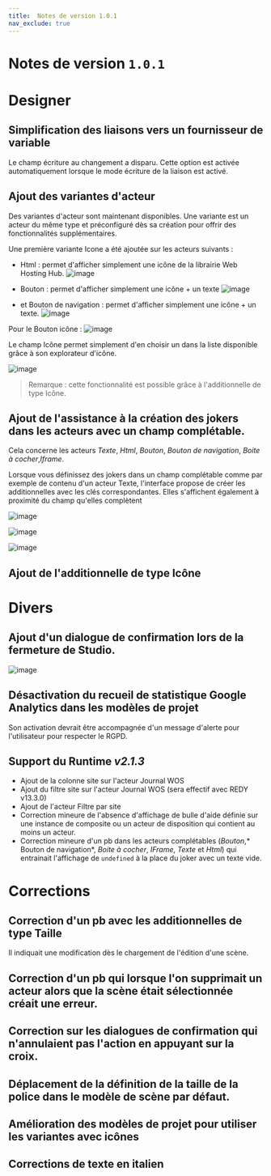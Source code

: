 ```yaml
---
title:  Notes de version 1.0.1
nav_exclude: true
---
```


# Notes de version `1.0.1`

# Designer

## Simplification des liaisons vers un fournisseur de variable

Le champ écriture au changement a disparu. Cette option est activée automatiquement lorsque le mode écriture de la liaison est activé.

## Ajout des variantes d'acteur

Des variantes d'acteur sont maintenant disponibles. Une variante est un acteur du même type et préconfiguré dès sa création pour offrir des fonctionnalités supplémentaires. 

Une première variante Icone a été ajoutée sur les acteurs suivants : 
   - Html : permet d'afficher simplement une icône de la librairie Web Hosting Hub.
![image](https://user-images.githubusercontent.com/35595723/124150372-cda22200-da91-11eb-912d-2bba1fec5434.png)

   - Bouton : permet d'afficher simplement une icône + un texte
![image](https://user-images.githubusercontent.com/35595723/124150423-d8f54d80-da91-11eb-8d74-8051c2628f72.png)

   - et Bouton de navigation : permet d'afficher simplement une icône + un texte.
![image](https://user-images.githubusercontent.com/35595723/124150462-e14d8880-da91-11eb-9c1c-4bc86978a40b.png)

Pour le Bouton icône :
![image](https://user-images.githubusercontent.com/35595723/124150796-3093b900-da92-11eb-89b9-ab4fcb034070.png)

Le champ Icône permet simplement d'en choisir un dans la liste disponible grâce à son explorateur d'icône.

![image](https://user-images.githubusercontent.com/35595723/124151000-646ede80-da92-11eb-8003-4235f467aaa1.png)

> Remarque : cette fonctionnalité est possible grâce à l'additionnelle de type Icône.

## Ajout de l'assistance à la création des jokers dans les acteurs avec un champ complétable.
Cela concerne les acteurs *Texte*, *Html*, *Bouton*, *Bouton de navigation*, *Boite à cocher*,*Iframe*.

Lorsque vous définissez des jokers dans un champ complétable comme par exemple de contenu d'un acteur Texte, l'interface propose de créer les additionnelles avec les clés correspondantes. Elles s'affichent également à proximité du champ qu'elles complètent

![image](https://user-images.githubusercontent.com/35595723/124151732-28884900-da93-11eb-80cb-4cf5237be601.png)

![image](https://user-images.githubusercontent.com/35595723/124152170-959bde80-da93-11eb-846e-5c6b2114ef6c.png)

![image](https://user-images.githubusercontent.com/35595723/124152211-9e8cb000-da93-11eb-8459-c0d4d996d51e.png)

## Ajout de l'additionnelle de type Icône


# Divers

## Ajout d'un dialogue de confirmation lors de la fermeture de Studio.

![image](https://user-images.githubusercontent.com/35595723/124151451-d9421880-da92-11eb-9958-5a708dc7e086.png)

## Désactivation du recueil de statistique Google Analytics dans les modèles de projet
Son activation devrait être accompagnée d'un message d'alerte pour l'utilisateur pour respecter le RGPD.

## Support du Runtime *v2.1.3*
  - Ajout de la colonne site sur l'acteur Journal WOS
  - Ajout du filtre site sur l'acteur Journal WOS (sera effectif avec REDY v13.3.0)
  - Ajout de l'acteur Filtre par site
  - Correction mineure de l'absence d'affichage de bulle d'aide définie sur une instance de composite ou un acteur de disposition qui contient au moins un acteur.
  - Correction mineure d'un pb dans les acteurs complétables (*Bouton*,* Bouton de navigation*, *Boite à cocher*, *IFrame*, *Texte* et *Html*) qui entrainait l'affichage de `undefined` à la place du joker avec un texte vide.

# Corrections

## Correction d'un pb avec les additionnelles de type Taille 
Il indiquait une modification dès le chargement de l'édition d'une scène.

## Correction d'un pb qui lorsque l'on supprimait un acteur alors que la scène était sélectionnée créait une erreur.

## Correction sur les dialogues de confirmation qui n'annulaient pas l'action en appuyant sur la croix.
## Déplacement de la définition de la taille de la police dans le modèle de scène par défaut.
## Amélioration des modèles de projet pour utiliser les variantes avec icônes
## Corrections de texte en italien


